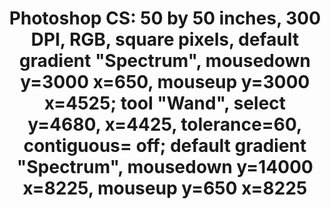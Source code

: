 ---
ee_id: '4242'
site: '1'
type: '2'
long_id: 2014-079 Photoshop CS
url: 2014-079-photoshop-cs
year: '2014'
medium: Chromogenic print
commission:
add_credit:
dims: '50in x 50in '
pitch:
ps:
live_url:
related:
title: 'Photoshop CS: 50 by 50 inches, 300 DPI, RGB, square pixels, default gradient
  "Spectrum", mousedown y=3000 x=650, mouseup y=3000 x=4525; tool "Wand", select y=4680,
  x=4425, tolerance=60, contiguous= off; default gradient "Spectrum", mousedown y=14000
  x=8225, mouseup y=650 x=8225'
youtube:
imgs: photoshop-cs-2014-079-full-2-database-team-jm.jpg
subheading:
year2: '2014'
download:
add_credits:
related_code:
! '':
layout: things-i-made
---
